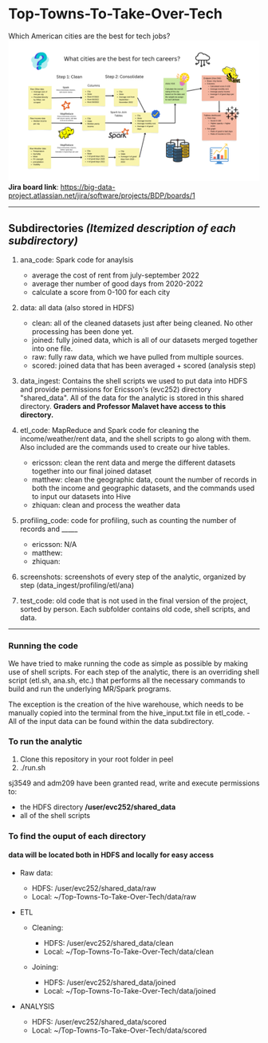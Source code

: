 # Top-Towns-To-Take-Over-Tech
Which American cities are the best for tech jobs?
![Our diagram showcasing our pipelines and processes](diagram.png)
**Jira board link**: <https://big-data-project.atlassian.net/jira/software/projects/BDP/boards/1>

---

## Subdirectories *(Itemized description of each subdirectory)*

1. ana_code: Spark code for anaylsis
    - average the cost of rent from  july-september 2022
    - average ther number of good days from 2020-2022
    - calculate a score from 0-100 for each city

2. data: all data (also stored in HDFS)
    - clean: all of the cleaned datasets just after being cleaned. No other processing has been done yet.
    - joined: fully joined data, which is all of our datasets merged together into one file.
    - raw: fully raw data, which we have pulled from multiple sources.
    - scored: joined data that has been averaged + scored (analysis step)

3. data_ingest: Contains the shell scripts we used to put data into HDFS and provide permissions for Ericsson's (evc252) directory "shared_data". All of the data for the analytic is stored in this shared directory. **Graders and Professor Malavet have access to this directory.**

4. etl_code: MapReduce and Spark code for cleaning the income/weather/rent data, and the shell scripts to go along with them. Also included are the commands used to create our hive tables.
    - ericsson: clean the rent data and merge the different datasets together into our final joined dataset
    - matthew: clean the geographic data, count the number of records in both the income and geographic datasets, and the commands used to input our datasets into Hive
    - zhiquan: clean and process the weather data

5. profiling_code: code for profiling, such as counting the number of records and _____
    - ericsson: N/A
    - matthew: 
    - zhiquan: 

6. screenshots: screenshots of every step of the analytic, organized by step (data_ingest/profiling/etl/ana)

7. test_code: old code that is not used in the final version of the project, sorted by person. Each subfolder contains old code, shell scripts, and data.
---

### Running the code

We have tried to make running the code as simple as possible by making use of shell scripts. For each step of the analytic, there is an overriding shell script (etl.sh, ana.sh, etc.) that performs all the necessary commands to build and run the underlying MR/Spark programs.

 The exception is the creation of the hive warehouse, which needs to be manually copied into the terminal from the hive_input.txt file in etl_code.
    - All of the input data can be found within the data subdirectory.

### To run the analytic

1. Clone this repository in your root folder in peel
2. ./run.sh

sj3549 and adm209 have been granted read, write and execute permissions to:
- the HDFS directory **/user/evc252/shared_data**
- all of the shell scripts 

### To find the ouput of each directory

#### data will be located **both** in HDFS and locally for easy access

- Raw data:
    * HDFS: /user/evc252/shared_data/raw
    * Local: ~/Top-Towns-To-Take-Over-Tech/data/raw

- ETL
    * Cleaning:
        * HDFS: /user/evc252/shared_data/clean
        * Local: ~/Top-Towns-To-Take-Over-Tech/data/clean

    * Joining:
        * HDFS: /user/evc252/shared_data/joined
        * Local: ~/Top-Towns-To-Take-Over-Tech/data/joined
        
- ANALYSIS
    * HDFS: /user/evc252/shared_data/scored
    * Local: ~/Top-Towns-To-Take-Over-Tech/data/scored
    
